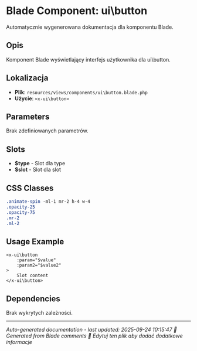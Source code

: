 # Blade Component: ui\button

Automatycznie wygenerowana dokumentacja dla komponentu Blade.

## Opis
Komponent Blade wyświetlający interfejs użytkownika dla ui\button.

## Lokalizacja
- **Plik**: `resources/views/components/ui\button.blade.php`
- **Użycie**: `<x-ui\button>`

## Parameters
Brak zdefiniowanych parametrów.

## Slots
- **$type** - Slot dla type
- **$slot** - Slot dla slot

## CSS Classes
```css
.animate-spin -ml-1 mr-2 h-4 w-4
.opacity-25
.opacity-75
.mr-2
.ml-2
```

## Usage Example
```blade
<x-ui\button
    :param="$value"
    :param2="$value2"
>
    Slot content
</x-ui\button>
```

## Dependencies
Brak wykrytych zależności.

---
*Auto-generated documentation - last updated: 2025-09-24 10:15:47*
*🤖 Generated from Blade comments*
*📝 Edytuj ten plik aby dodać dodatkowe informacje*